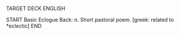 TARGET DECK
ENGLISH

START
Basic
Eclogue
Back: n. Short pastoral poem. [greek: related to *eclectic]
END
